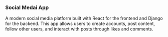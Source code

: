 ### Social Medai App
A modern social media platform built with React for the frontend and Django for the backend. This app allows users to create accounts, post content, follow other users, and interact with posts through likes and comments.